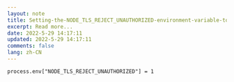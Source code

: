 ```yaml
---
layout: note
title: Setting-the-NODE_TLS_REJECT_UNAUTHORIZED-environment-variable-to--0-
excerpt: Read more...
date: 2022-5-29 14:17:11
updated: 2022-5-29 14:17:11
comments: false
lang: zh-CN
---
```


`process.env["NODE_TLS_REJECT_UNAUTHORIZED"] = 1`
  